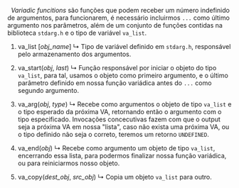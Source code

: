 &nbsp; *Variadic funcitions* são funções que podem receber um número indefinido de argumentos, para funcionarem, é necessário incluirmos `...` como último argumento nos parâmetros, além de um conjunto de funções contidas na biblioteca `stdarg.h` e o tipo de variável `va_list`.

1. va_list   \[*obj_name*\]
&rdsh; Tipo de variável definido em `stdarg.h`, responsável pelo armazenamento dos argumentos.

2. va_start(*obj*, *last*)
&rdsh; Função responsável por iniciar o objeto do tipo `va_list`, para tal, usamos o objeto como primeiro argumento, e o último parâmetro definido em nossa função variádica antes do `...` como segundo argumento.

3. va_arg(*obj*, *type*)
&rdsh; Recebe como argumentos o objeto de tipo `va_list` e o tipo esperado da próxima VA, retornando então o argumento com o tipo especificado. Invocações concecutivas fazem com que o output seja a próxima VA em nossa "lista", caso não exista uma próxima VA, ou o tipo definido não seja o correto, teremos um retorno `UNDEFINED`.

4. va_end(*obj*)
&rdsh;  Recebe como argumento um objeto de tipo `va_list`, encerrando essa lista, para podermos finalizar nossa função variádica, ou para reiniciarmos nosso objeto.

5. va_copy(*dest_obj*, *src_obj*)
&rdsh; Copia um objeto `va_list` para outro.
